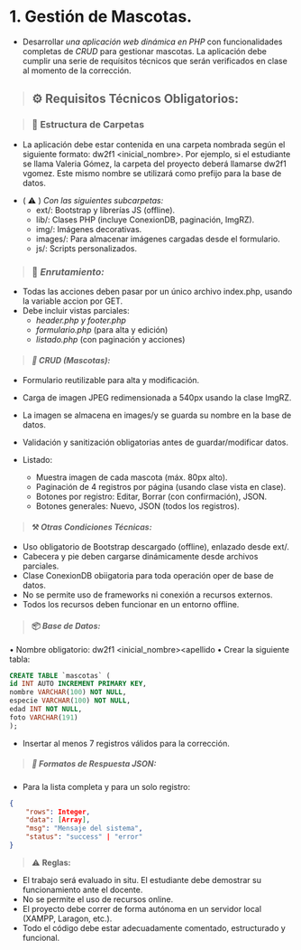 # **1. Gestión de Mascotas.**

- Desarrollar *una aplicación web dinámica en PHP* con funcionalidades completas de *CRUD* para gestionar mascotas. La aplicación debe cumplir una serie de requísitos técnicos que serán verificados en clase al momento de la corrección.

> ## **⚙️ Requisitos Técnicos Obligatorios:**

> ### 📂 **Estructura de Carpetas**

* La aplicación debe estar contenida en una carpeta nombrada según el siguiente formato: dw2f1 <inicial_nombre><apellido>. Por ejemplo, si el estudiante se llama Valeria Gómez, la carpeta del proyecto deberá llamarse dw2f1 vgomez. Este mismo nombre se utilizará como prefijo para la base de datos.

- ( ⚠️ ) *_Con las siguientes subcarpetas:_*
    - ext/: Bootstrap y librerías JS (offline).
    - lib/: Clases PHP (incluye ConexionDB, paginación, ImgRZ).
    - img/: Imágenes decorativas.
    - images/: Para almacenar imágenes cargadas desde el formulario.
    - js/: Scripts personalizados.

> ### 🧩 *Enrutamiento:*
- Todas las acciones deben pasar por un único archivo index.php, usando la variable accion por GET.
- Debe incluir vistas parciales:
  - _header.php y footer.php_
  - _formulario.php_ (para alta y edición)
  - _listado.php_ (con paginación y acciones)

> #### *📖 CRUD (Mascotas):*

- Formulario reutilizable para alta y modificación.
- Carga de imagen JPEG redimensionada a 540px usando la clase ImgRZ.
- La imagen se almacena en images/y se guarda su nombre en la base de datos.
- Validación y sanitización obligatorias antes de guardar/modificar datos.

-    Listado:
     - Muestra imagen de cada mascota (máx. 80px alto).
     - Paginación de 4 registros por página (usando clase vista en clase).
     - Botones por registro: Editar, Borrar (con confirmación), JSON.
     - Botones generales: Nuevo, JSON (todos los registros).

> #### ⚒️ *Otras Condiciones Técnicas:*

- Uso obligatorio de Bootstrap descargado (offline), enlazado desde ext/.
- Cabecera y pie deben cargarse dinámicamente desde archivos parciales.
- Clase ConexionDB obiigatoria para toda operación oper de base de datos.
- No se permite uso de frameworks ni conexión a recursos externos.
- Todos los recursos deben funcionar en un entorno offline.

> #### 📦 *Base de Datos:*

• Nombre obligatorio: dw2f1 <inicial_nombre><apellido
• Crear la siguiente tabla:
```sql
CREATE TABLE `mascotas` (
id INT AUTO INCREMENT PRIMARY KEY,
nombre VARCHAR(100) NOT NULL,
especie VARCHAR(100) NOT NULL,
edad INT NOT NULL,
foto VARCHAR(191)
);
```
- Insertar al menos 7 registros válidos para la corrección.

> ##### 🔁 *Formatos de Respuesta JSON:*

- Para la lista completa y para un solo registro:
```JSON
{
    "rows": Integer,
    "data": [Array],
    "msg": "Mensaje del sistema",
    "status": "success" | "error"
}
```
>⚠️  **Reglas:**
- El trabajo será evaluado in situ. El estudiante debe demostrar su funcionamiento ante el docente.
- No se permite el uso de recursos online.
- El proyecto debe correr de forma autónoma en un servidor local (XAMPP, Laragon, etc.).
- Todo el código debe estar adecuadamente comentado, estructurado y funcional.